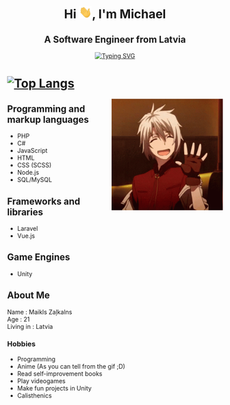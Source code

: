 <h1 align="center">Hi <img src="https://github.com/ABSphreak/ABSphreak/blob/master/gifs/Hi.gif" width="30px">, I'm Michael</h1>
<h2 align="center">A Software Engineer from Latvia</h2>

<p align="center">
  <a href="https://git.io/typing-svg"><img src="https://readme-typing-svg.demolab.com?font=Roboto+Condensed&size=30&pause=1000&color=CCC&center=true&vCenter=true&width=440&lines=Full+Stack+Web+Developer;Game+Developer" alt="Typing SVG" /></a>
</p>

[![Top Langs](https://github-readme-stats-git-masterrstaa-rickstaa.vercel.app/api/top-langs/?username=Casher1no)](https://github.com/anuraghazra/github-readme-stats)
=======
<img src = 'https://github.com/Casher1no/Casher1no/blob/main/Images/anime-boy.gif' alt = 'Awesome Matrix Code' align='right' width="260px" height="260px"/>

##  Programming and markup languages

* PHP
* C#
* JavaScript
* HTML
* CSS (SCSS)
* Node.js
* SQL/MySQL

## Frameworks and libraries

* Laravel
* Vue.js

## Game Engines

* Unity


## About Me
Name : Maikls Zaļkalns <br>
Age : 21 <br>
Living in : Latvia 

### Hobbies

* Programming
* Anime (As you can tell from the gif ;D)
* Read self-improvement books
* Play videogames
* Make fun projects in Unity
* Calisthenics


